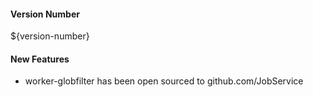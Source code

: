 #### Version Number
${version-number}

#### New Features
 * worker-globfilter has been open sourced to github.com/JobService